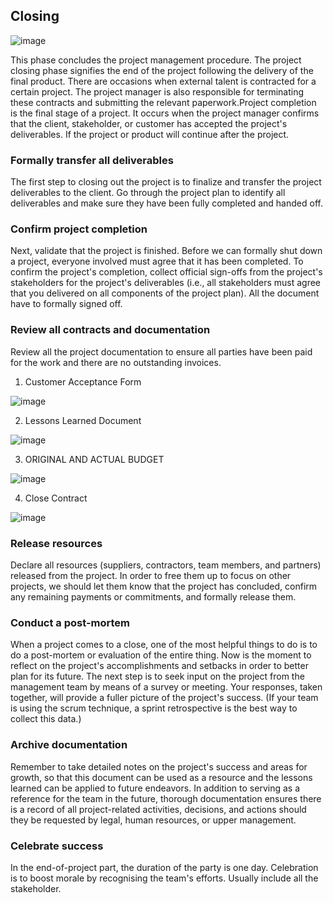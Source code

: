 ## Closing 

![image](https://user-images.githubusercontent.com/118036772/209774028-1ce06591-e7c7-45d2-ae82-0832c14205fa.png)



This phase concludes the project management procedure. The project closing phase signifies the end of the project following the delivery of the final product. There are occasions when external talent is contracted for a certain project. The project manager is also responsible for terminating these contracts and submitting the relevant paperwork.Project completion is the final stage of a project. It occurs when the project manager confirms that the client, stakeholder, or customer has accepted the project's deliverables. If the project or product will continue after the project. 

### Formally transfer all deliverables

The first step to closing out the project is to finalize and transfer the project deliverables to the client. Go through the project plan to identify all deliverables and make sure they have been fully completed and handed off.

### Confirm project completion

Next, validate that the project is finished. Before we can formally shut down a project, everyone involved must agree that it has been completed. To confirm the project's completion, collect official sign-offs from the project's stakeholders for the project's deliverables (i.e., all stakeholders must agree that you delivered on all components of the project plan). All the document have to formally signed off.

### Review all contracts and documentation	
Review all the project documentation to ensure all parties have been paid for the work and there are no outstanding invoices.

1. Customer Acceptance Form

![image](https://user-images.githubusercontent.com/118036772/209776580-6db583b7-1778-4e0b-ac2d-47f1aa5bb375.png)

2. Lessons Learned Document

![image](https://user-images.githubusercontent.com/118036772/209785071-608f9ef0-c807-431c-b82e-2567d3f06995.png)

3. ORIGINAL AND ACTUAL BUDGET

![image](https://user-images.githubusercontent.com/118036772/209787179-2089b101-e21c-4168-8cbd-c21eb76cfe13.png)


4. Close Contract

![image](https://user-images.githubusercontent.com/118036772/209786736-899c0ac5-0f06-417f-a128-c4505f89ad3b.png)

### Release resources
Declare all resources (suppliers, contractors, team members, and partners) released from the project. In order to free them up to focus on other projects, we should let them know that the project has concluded, confirm any remaining payments or commitments, and formally release them.

### Conduct a post-mortem
When a project comes to a close, one of the most helpful things to do is to do a post-mortem or evaluation of the entire thing. Now is the moment to reflect on the project's accomplishments and setbacks in order to better plan for its future. The next step is to seek input on the project from the management team by means of a survey or meeting. Your responses, taken together, will provide a fuller picture of the project's success. (If your team is using the scrum technique, a sprint retrospective is the best way to collect this data.)

### Archive documentation
Remember to take detailed notes on the project's success and areas for growth, so that this document can be used as a resource and the lessons learned can be applied to future endeavors. In addition to serving as a reference for the team in the future, thorough documentation ensures there is a record of all project-related activities, decisions, and actions should they be requested by legal, human resources, or upper management.

### Celebrate success
In the end-of-project part, the duration of the party is one day. Celebration is to boost morale by recognising the team's efforts. Usually include all the stakeholder.






